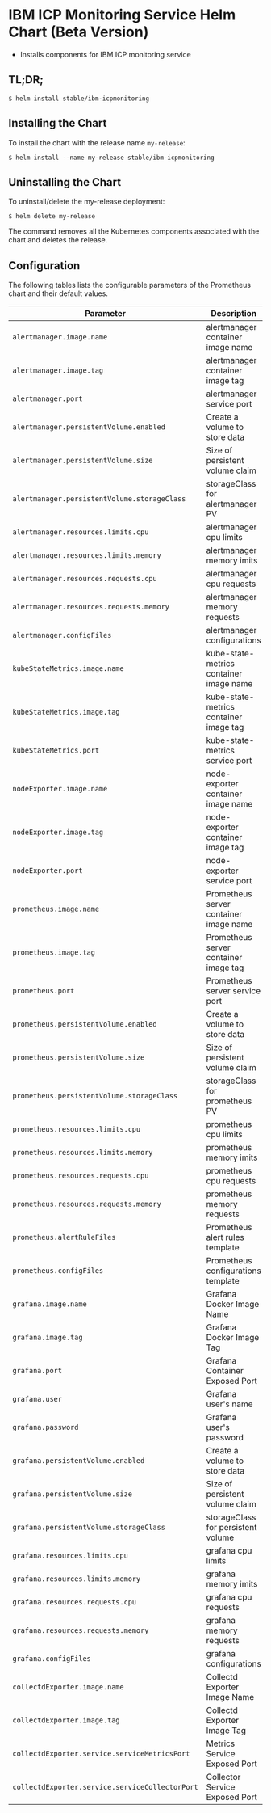 # IBM ICP Monitoring Service Helm Chart (Beta Version)

* Installs components for IBM ICP monitoring service

## TL;DR;

```console
$ helm install stable/ibm-icpmonitoring
```

## Installing the Chart

To install the chart with the release name `my-release`:

```console
$ helm install --name my-release stable/ibm-icpmonitoring
```

## Uninstalling the Chart

To uninstall/delete the my-release deployment:

```console
$ helm delete my-release
```

The command removes all the Kubernetes components associated with the chart and deletes the release.

## Configuration

The following tables lists the configurable parameters of the Prometheus chart and their default values.

Parameter                                       | Description                              | Default
----------------------------------------------- | ---------------------------------------- | -------
`alertmanager.image.name`                       | alertmanager container image name        | ibmcom/alertmanager
`alertmanager.image.tag`                        | alertmanager container image tag         | v0.5.1
`alertmanager.port`                             | alertmanager service port                | 80
`alertmanager.persistentVolume.enabled`         | Create a volume to store data            | false
`alertmanager.persistentVolume.size`            | Size of persistent volume claim          | 1Gi
`alertmanager.persistentVolume.storageClass`    | storageClass for alertmanager PV         | -
`alertmanager.resources.limits.cpu`             | alertmanager cpu limits                  | 200m
`alertmanager.resources.limits.memory`          | alertmanager memory imits                | 256Mi
`alertmanager.resources.requests.cpu`           | alertmanager cpu requests                | 10m
`alertmanager.resources.requests.memory`        | alertmanager memory requests             | 64Mi
`alertmanager.configFiles`                      | alertmanager configurations              | alermanagerConfig
`kubeStateMetrics.image.name`                   | kube-state-metrics container image name  | ibmcom/kube-state-metrics
`kubeStateMetrics.image.tag`                    | kube-state-metrics container image tag   | v1.0.0
`kubeStateMetrics.port`                         | kube-state-metrics service port          | 80
`nodeExporter.image.name`                       | node-exporter container image name       | ibmcom/node-exporter
`nodeExporter.image.tag`                        | node-exporter container image tag        | v0.14.0
`nodeExporter.port`                             | node-exporter service port               | 9100
`prometheus.image.name`                         | Prometheus server container image name   | ibmcom/prometheus
`prometheus.image.tag`                          | Prometheus server container image tag    | v1.7.1
`prometheus.port`                               | Prometheus server service port           | 80
`prometheus.persistentVolume.enabled`           | Create a volume to store data            | false
`prometheus.persistentVolume.size`              | Size of persistent volume claim          | 10Gi
`prometheus.persistentVolume.storageClass`      | storageClass for prometheus PV           | -
`prometheus.resources.limits.cpu`               | prometheus cpu limits                    | 500m
`prometheus.resources.limits.memory`            | prometheus memory imits                  | 512Mi
`prometheus.resources.requests.cpu`             | prometheus cpu requests                  | 100m
`prometheus.resources.requests.memory`          | prometheus memory requests               | 128Mi
`prometheus.alertRuleFiles`                     | Prometheus alert rules template          | alertRules
`prometheus.configFiles`                        | Prometheus configurations template       | prometheusConfig
`grafana.image.name`                            | Grafana Docker Image Name                | ibmcom/grafana
`grafana.image.tag`                             | Grafana Docker Image Tag                 | 4.4.3
`grafana.port`                                  | Grafana Container Exposed Port           | 3000
`grafana.user`                                  | Grafana user's name                      | admin
`grafana.password`                              | Grafana user's password                  | admin
`grafana.persistentVolume.enabled`              | Create a volume to store data            | false
`grafana.persistentVolume.size`                 | Size of persistent volume claim          | 1Gi 
`grafana.persistentVolume.storageClass`         | storageClass for persistent volume       | - 
`grafana.resources.limits.cpu`                  | grafana cpu limits                       | 500m
`grafana.resources.limits.memory`               | grafana memory imits                     | 512Mi
`grafana.resources.requests.cpu`                | grafana cpu requests                     | 100m
`grafana.resources.requests.memory`             | grafana memory requests                  | 128Mi
`grafana.configFiles`                           | grafana configurations                   | grafanaConfig
`collectdExporter.image.name`                   | Collectd Exporter Image Name             | ibmcom/collectd-exporter
`collectdExporter.image.tag`                    | Collectd Exporter Image Tag              | 0.3.1 
`collectdExporter.service.serviceMetricsPort`   | Metrics Service Exposed Port             | 9103    
`collectdExporter.service.serviceCollectorPort` | Collector Service Exposed Port           | 25826
